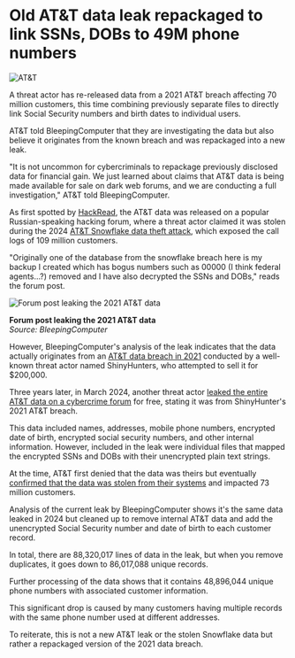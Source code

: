 # Old AT&T data leak repackaged to link SSNs, DOBs to 49M phone numbers

![AT&T](https://www.bleepstatic.com/content/hl-images/2024/04/03/att-usa.jpg)

A threat actor has re-released data from a 2021 AT&T breach affecting 70 million customers, this time combining previously separate files to directly link Social Security numbers and birth dates to individual users.

AT&T told BleepingComputer that they are investigating the data but also believe it originates from the known breach and was repackaged into a new leak.

"It is not uncommon for cybercriminals to repackage previously disclosed data for financial gain. We just learned about claims that AT&T data is being made available for sale on dark web forums, and we are conducting a full investigation," AT&T told BleepingComputer.

As first spotted by [HackRead](https://hackread.com/hackers-leak-86m-att-records-with-decrypted-ssns/), the AT&T data was released on a popular Russian-speaking hacking forum, where a threat actor claimed it was stolen during the 2024 [AT&T Snowflake data theft attack](https://www.bleepingcomputer.com/news/security/massive-atandt-data-breach-exposes-call-logs-of-109-million-customers/), which exposed the call logs of 109 million customers.

"Originally one of the database from the snowflake breach here is my backup I created which has bogus numbers such as 00000 (I think federal agents...?) removed and I have also decrypted the SSNs and DOBs," reads the forum post.

![Forum post leaking the 2021 AT&T data](https://www.bleepstatic.com/images/news/security/d/data-breaches/a/att/2021-re-release/forum-post.jpg)

**Forum post leaking the 2021 AT&T data**  
_Source: BleepingComputer_

However, BleepingComputer's analysis of the leak indicates that the data actually originates from an [AT&T data breach in 2021](https://www.bleepingcomputer.com/news/security/atandt-denies-data-breach-after-hacker-auctions-70-million-user-database/) conducted by a well-known threat actor named ShinyHunters, who attempted to sell it for $200,000.

Three years later, in March 2024, another threat actor [leaked the entire AT&T data on a cybercrime forum](https://www.bleepingcomputer.com/news/security/att-says-leaked-data-of-70-million-people-is-not-from-its-systems/) for free, stating it was from ShinyHunter's 2021 AT&T breach.

This data included names, addresses, mobile phone numbers, encrypted date of birth, encrypted social security numbers, and other internal information. However, included in the leak were individual files that mapped the encrypted SSNs and DOBs with their unencrypted plain text strings.

At the time, AT&T first denied that the data was theirs but eventually [confirmed that the data was stolen from their systems](https://www.bleepingcomputer.com/news/security/atandt-confirms-data-for-73-million-customers-leaked-on-hacker-forum/) and impacted 73 million customers.

Analysis of the current leak by BleepingComputer shows it's the same data leaked in 2024 but cleaned up to remove internal AT&T data and add the unencrypted Social Security number and date of birth to each customer record.

In total, there are 88,320,017 lines of data in the leak, but when you remove duplicates, it goes down to 86,017,088 unique records.

Further processing of the data shows that it contains 48,896,044 unique phone numbers with associated customer information.

This significant drop is caused by many customers having multiple records with the same phone number used at different addresses.

To reiterate, this is not a new AT&T leak or the stolen Snowflake data but rather a repackaged version of the 2021 data breach.
